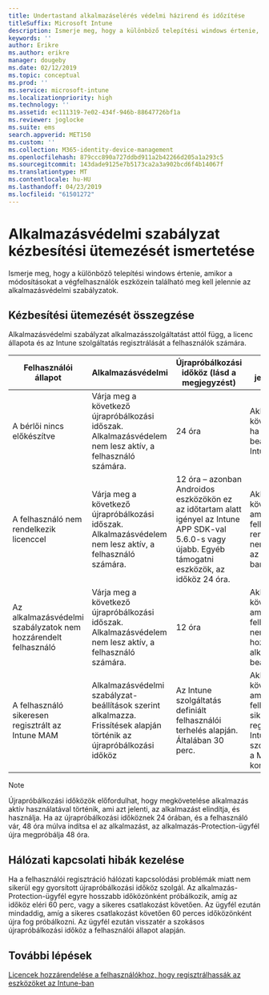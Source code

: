 ```yaml
---
title: Undertastand alkalmazáselérés védelmi házirend és időzítése
titleSuffix: Microsoft Intune
description: Ismerje meg, hogy a különböző telepítési windows értenie, amikor a módosítások meg kell jelennie a végfelhasználói eszközökön az alkalmazásvédelmi szabályzatok.
keywords: ''
author: Erikre
ms.author: erikre
manager: dougeby
ms.date: 02/12/2019
ms.topic: conceptual
ms.prod: ''
ms.service: microsoft-intune
ms.localizationpriority: high
ms.technology: ''
ms.assetid: ec111319-7e02-434f-946b-88647726bf1a
ms.reviewer: joglocke
ms.suite: ems
search.appverid: MET150
ms.custom: ''
ms.collection: M365-identity-device-management
ms.openlocfilehash: 879ccc890a727ddbd911a2b42266d205a1a293c5
ms.sourcegitcommit: 143dade9125e7b5173ca2a3a902bcd6f4b14067f
ms.translationtype: MT
ms.contentlocale: hu-HU
ms.lasthandoff: 04/23/2019
ms.locfileid: "61501272"
---
```

# <a name="understand-app-protection-policy-delivery-timing"></a>Alkalmazásvédelmi szabályzat kézbesítési ütemezését ismertetése

Ismerje meg, hogy a különböző telepítési windows értenie, amikor a módosításokat a végfelhasználók eszközein található meg kell jelennie az alkalmazásvédelmi szabályzatok.

## <a name="delivery-timing-summary"></a>Kézbesítési ütemezését összegzése

Alkalmazásvédelmi szabályzat alkalmazásszolgáltatást attól függ, a licenc állapota és az Intune szolgáltatás regisztrálását a felhasználók számára.  

|    Felhasználói állapot    |    Alkalmazásvédelmi     |    Újrapróbálkozási időköz (lásd a megjegyzést)    |    Miért jelentkezik?    |
|-----------------------------------------------------|-------------------------------------------------------------------------------------------------|--------------------------------------------------------------------------------------|-----------------------------------------------------------------------------------------------------------|
|    A bérlői nincs előkészítve    |    Várja meg a következő újrapróbálkozási időszak.  Alkalmazásvédelem nem lesz aktív, a felhasználó számára.    |    24 óra    |    Akkor következik be, ha nincs beállítva az Intune-bérlő.    |
|    A felhasználó nem rendelkezik licenccel     |    Várja meg a következő újrapróbálkozási időszak.  Alkalmazásvédelem nem lesz aktív, a felhasználó számára.     |    12 óra – azonban Androidos eszközökön ez az időtartam alatt igényel az Intune APP SDK-val 5.6.0-s vagy újabb. Egyéb támogatni eszközök, az időköz 24 óra.   |    Akkor következik be, amikor a felhasználó rendelkezik nem jogosult, az Intune-ban.    |
|    Az alkalmazásvédelmi szabályzatok nem hozzárendelt felhasználó    |    Várja meg a következő újrapróbálkozási időszak.  Alkalmazásvédelem nem lesz aktív, a felhasználó számára.    |    12 óra        |    Akkor következik be, amikor a felhasználó nem hozzárendelt alkalmazás beállításait.    |
|    A felhasználó sikeresen regisztrált az Intune MAM    |    Alkalmazásvédelmi szabályzat-beállítások szerint alkalmazza.    Frissítések alapján történik az újrapróbálkozási időköz    |    Az Intune szolgáltatás definiált felhasználói terhelés alapján.    Általában 30 perc.     |    Akkor következik be, amikor a felhasználó sikeresen regisztrálta az Intune szolgáltatással a MAM-konfiguráció.    |

> [!NOTE]
> Újrapróbálkozási időközök előfordulhat, hogy megkövetelése alkalmazás aktív használatával történik, ami azt jelenti, az alkalmazást elindítja, és használja.  Ha az újrapróbálkozási időköznek 24 órában, és a felhasználó vár, 48 óra múlva indítsa el az alkalmazást, az alkalmazás-Protection-ügyfél újra megpróbálja 48 óra.

## <a name="handling-network-connectivity-issues"></a>Hálózati kapcsolati hibák kezelése

Ha a felhasználói regisztráció hálózati kapcsolódási problémák miatt nem sikerül egy gyorsított újrapróbálkozási időköz szolgál.  Az alkalmazás-Protection-ügyfél egyre hosszabb időközönként próbálkozik, amíg az időköz eléri 60 perc, vagy a sikeres csatlakozást követően.  Az ügyfél ezután mindaddig, amíg a sikeres csatlakozást követően 60 perces időközönként újra fog próbálkozni. Az ügyfél ezután visszatér a szokásos újrapróbálkozási időköz a felhasználói állapot alapján.

## <a name="next-steps"></a>További lépések

[Licencek hozzárendelése a felhasználókhoz, hogy regisztrálhassák az eszközöket az Intune-ban](licenses-assign.md)

